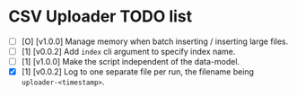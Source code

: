 # CSV Uploader TODO list

  * [ ] [O] [v1.0.0] Manage memory when batch inserting / inserting large files.
  * [ ] [1] [v0.0.2] Add `index` cli argument to specify index name.
  * [ ] [1] [v1.0.0] Make the script independent of the data-model.
  * [X] [1] [v0.0.2] Log to one separate file per run, the filename being `uploader-<timestamp>`.